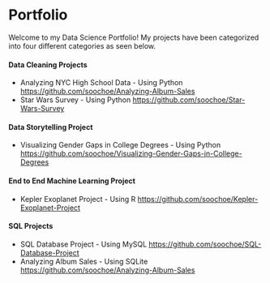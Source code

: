 # Portfolio
Welcome to my Data Science Portfolio! My projects have been categorized into four different categories as seen below. 

#### Data Cleaning Projects
- Analyzing NYC High School Data - Using Python https://github.com/soochoe/Analyzing-Album-Sales
- Star Wars Survey - Using Python https://github.com/soochoe/Star-Wars-Survey

#### Data Storytelling Project
- Visualizing Gender Gaps in College Degrees - Using Python https://github.com/soochoe/Visualizing-Gender-Gaps-in-College-Degrees

#### End to End Machine Learning Project
- Kepler Exoplanet Project - Using R https://github.com/soochoe/Kepler-Exoplanet-Project

#### SQL Projects
- SQL Database Project - Using MySQL https://github.com/soochoe/SQL-Database-Project
- Analyzing Album Sales - Using SQLite https://github.com/soochoe/Analyzing-Album-Sales

